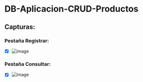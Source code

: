 # DB-Aplicacion-CRUD-Productos
## Capturas:
### Pestaña Registrar:
- [X] ![image](https://user-images.githubusercontent.com/61283321/128763419-4b918896-1f6e-4e1b-af18-1911810ef3a6.png)
### Pestaña Consultar:

- [X] ![image](https://user-images.githubusercontent.com/61283321/128763580-7687ee62-3680-4b75-a5ea-8798162988f8.png)


